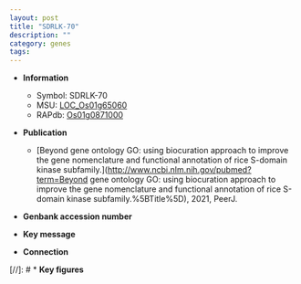 ```yaml
---
layout: post
title: "SDRLK-70"
description: ""
category: genes
tags: 
---
```


* **Information**  
    + Symbol: SDRLK-70  
    + MSU: [LOC_Os01g65060](http://rice.uga.edu/cgi-bin/ORF_infopage.cgi?orf=LOC_Os01g65060)  
    + RAPdb: [Os01g0871000](https://rapdb.dna.affrc.go.jp/locus/?name=Os01g0871000)  

* **Publication**  
    + [Beyond gene ontology GO: using biocuration approach to improve the gene nomenclature and functional annotation of rice S-domain kinase subfamily.](http://www.ncbi.nlm.nih.gov/pubmed?term=Beyond gene ontology GO: using biocuration approach to improve the gene nomenclature and functional annotation of rice S-domain kinase subfamily.%5BTitle%5D), 2021, PeerJ.

* **Genbank accession number**  

* **Key message**  

* **Connection**  

[//]: # * **Key figures**  


